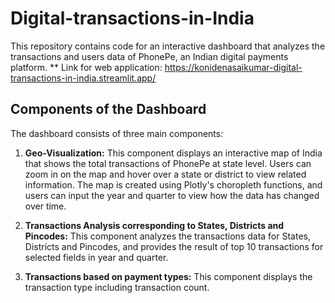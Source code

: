 # Digital-transactions-in-India

This repository contains code for an interactive dashboard that analyzes the transactions and users data of PhonePe, an Indian digital payments platform.
** Link for web application: https://konidenasaikumar-digital-transactions-in-india.streamlit.app/
## Components of the Dashboard

The dashboard consists of three main components:

1. **Geo-Visualization:** This component displays an interactive map of India that shows the total transactions of PhonePe at state level. Users can zoom in on the map and hover over a state or district to view related information. The map is created using Plotly's choropleth functions, and users can input the year and quarter to view how the data has changed over time.

2. **Transactions Analysis corresponding to States, Districts and Pincodes:** This component analyzes the transactions data for States, Districts and Pincodes, and provides the result of top 10 transactions for selected fields in year and quarter.

3. **Transactions based on payment types:** This component displays the transaction type including transaction count.

